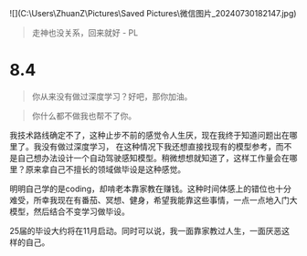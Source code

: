 ![](C:\Users\ZhuanZ\Pictures\Saved Pictures\微信图片_20240730182147.jpg)

> 走神也没关系，回来就好 - PL

# 8.4

> 你从来没有做过深度学习？好吧，那你加油。

> 你什么都不做我也帮不了你。

​	我技术路线确定不了，这种止步不前的感觉令人生厌，现在我终于知道问题出在哪里了。我没有做过深度学习，
在这种情况下我还想直接找现有的模型参考，而不是自己想办法设计一个自动驾驶感知模型。稍微想想就知道了，这样工作量会在哪里？原来拿自己不擅长的领域做毕设是这种感觉。

​	明明自己学的是coding，却啃老本靠家教在赚钱。这种时间体感上的错位也十分难受，所幸我现在有番茄、冥想、健身，希望我能靠这些事情，一点一点地入门大模型，然后结合不变学习做毕设。

​	25届的毕设大约将在11月启动。同时可以说，我一面靠家教过人生，一面厌恶这样的自己。


